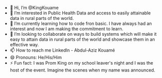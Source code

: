 - 👋 Hi, I’m @KingKouame
- 👀 I’m interested in Public Health Data and access to easily attainable data in rural parts of the world.
- 🌱 I’m currently learning how to code fron basic. I have always had an interest and now I am making the commitment to learn.
- 💞️ I’m looking to collaborate on ways to build systems which will make it easy to attain data in rural parts of the world and showcase them in an effective way.
- 📫 How to reach me LinkedIn - Abdul-Aziz Kouamé
- 😄 Pronouns: He/His/Him
- ⚡ Fun fact: I was Prom King on my school leaver's night and I was the host of the event. Imagine the scenes when my name was announced.

<!---
KingKouame/KingKouame is a ✨ special ✨ repository because its `README.md` (this file) appears on your GitHub profile.
You can click the Preview link to take a look at your changes.
--->
